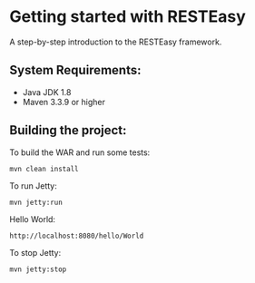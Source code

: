Getting started with RESTEasy
=============================
A step-by-step introduction to the RESTEasy framework.

System Requirements:
--------------------
- Java JDK 1.8
- Maven 3.3.9 or higher

Building the project:
---------------------

To build the WAR and run some tests:

`mvn clean install`

To run Jetty:

`mvn jetty:run`

Hello World:

`http://localhost:8080/hello/World`

To stop Jetty:

`mvn jetty:stop`